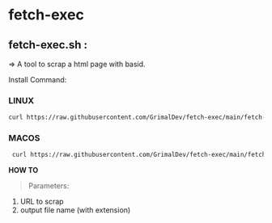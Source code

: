 # fetch-exec

## fetch-exec.sh :

  => A tool to scrap a html page with basid.
  
   Install Command:
   
   ### LINUX
   ```sh
   curl https://raw.githubusercontent.com/GrimalDev/fetch-exec/main/fetch-exec.sh -o fetch-exec.sh ; sudo cp fetch-exec.sh /bin/fetch-exec ; sudo rm fetch-exec.sh ; sudo chmod +x /bin/fetch-exec
   ```
   ### MACOS
   ```sh
    curl https://raw.githubusercontent.com/GrimalDev/fetch-exec/main/fetch-exec.sh -o fetch-exec.sh ; sudo cp fetch-exec.sh /opt/homebrew/bin/fetch-exec ; sudo rm fetch-exec.sh ; sudo chmod +x /opt/homebrew/bin/fetch-exec
   ```
    
**HOW TO**
> Parameters:
  1. URL to scrap
  2. output file name (with extension)
